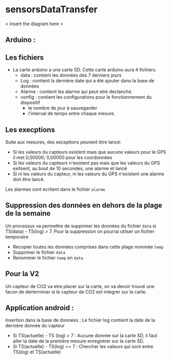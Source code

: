 # sensorsDataTransfer




< insert the diagram here >







## Arduino :
  ## Les fichiers
  - La carte arduino a une carte SD. Cette carte arduino aura 4 fichiers. 
    - data : contient les données des 7 derniers jours
    - Log : contient la dernière date qui a été ajouter dans la base de données
    - Alarme : contient les alarme qui peut etre declanché. 
    - config : contient les configurations pour le fonctionnement du dispositif
      - le nombre de jour à sauvegarder
      - l'interval de temps entre chaque mesure. 
  
  ## Les execptions
  Suite aux mesures, des exceptions peuvent être lancé: 
  - Si les valeurs du capteurs existent mais que aucune valeurs pour le GPS il met 0,00000; 0,00000 pour les coordonnées
  - Si les valeurs du capteurs n'existent pas mais que les valeurs du GPS exitsent, au bout de 10 secondes, une alarme et lancé 
  - Si ni les valeurs du capteur, ni les valeurs du GPS n'existent une alarme doit être lancé. 
    
   Les alarmes sont ecritent dans le fichier `alarme`
   
   ## Suppression des données en dehors de la plage de la semaine
   Un processus va permettre de supprimer les données du fichier `data` si TS(data) - TS(log) > 7. 
   Pour la suppression on pourrai utilser un fichier temporaire
   - Recopier toutes les données comprises dans cette plage nommée `temp`
   - Supprimer le fichier `data`
   - Renommer le fichier `temp` en `data`
   
   ## Pour la V2
   Un capteur de CO2 va etre placer sur la carte, on va devoir trouvé une facon de derterminer si le capteur de CO2 est integrer sur la carte.

## Application android : 

Insertion dans la base de données :
Le fichier log contient la date de la dernière  donnée du capteur
- Si TS(actuelle) - TS (log) > 7 :
Aucune donnée sur la carte SD, il faut aller la date de la première mesure enregistrer sur la carte SD. 
- Si TS(actuelle) - TS(log) <= 7 :
Chercher les valeurs qui sont entre TS(log) et TS(actuelle)


